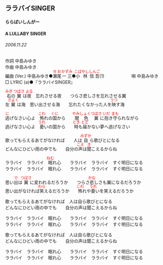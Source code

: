 <style type="text/css">
	ruby{
	    ruby-position: over;
	}
	ruby > rt{font-size: 12px;color:red;}
	p{font:16px;font-size: '楷体'}
</style>
## ララバイSINGER
#### ららばいしんがー
#### A LULLABY SINGER
###### 2006.11.22


作詞     中島みゆき　　　　　   
作曲      中島みゆき  　　　   
編曲 (Ver.) 中島みゆき●<ruby><rb>瀬尾</rb><rp>(</rp><rt>せお</rt><rp>)</rp></ruby><ruby><rb>一三</rb><rp>(</rp><rt>かずみ</rt><rp>)</rp></ruby>●<ruby><rb>小林</rb><rp>(</rp><rt>こばやし</rt><rp>)</rp></ruby><ruby><rb>信吾</rb><rp>(</rp><rt>しんご</rt><rp>)</rp></ruby>(1)　　　　　　
唄     中島みゆき      
□ LYRIC (a)●『ララバイSINGER』   
   
<ruby><rb>右</rb><rp>(</rp><rt>みぎ</rt><rp>)</rp></ruby>の<ruby><rb>翼</rb><rp>(</rp><rt>つばさ</rt><rp>)</rp></ruby>は<ruby><rb>夜</rb><rp>(</rp><rt>よる</rt><rp>)</rp></ruby>　忘れさせる夜　　つらさ悲しさを忘れさせる翼   
左<ruby><rb>翼</rb><rp>(</rp><rt>さよく</rt><rp>)</rp></ruby>は海　思い出させる海　　忘れたくなかった人を<ruby><rb>映</rb><rp>(</rp><rt>うつ</rt><rp>)</rp></ruby>す海   
   
<ruby><rb>逃</rb><rp>(</rp><rt>に</rt><rp>)</rp></ruby>げなさい心よ　<ruby><rb>怖</rb><rp>(</rp><rt>こわ</rt><rp>)</rp></ruby>れの<ruby><rb>国</rb><rp>(</rp><rt>くに</rt><rp>)</rp></ruby>から　　<ruby><rb>闇色</rb><rp>(</rp><rt>やみしょく</rt><rp>)</rp></ruby><ruby><rb>翼</rb><rp>(</rp><rt>つばさ</rt><rp>)</rp></ruby>に<ruby><rb>抱</rb><rp>(</rp><rt>いだ</rt><rp>)</rp></ruby>き<ruby><rb>守</rb><rp>(</rp><rt>まも</rt><rp>)</rp></ruby>られながら   
逃げなさい心よ　<ruby><rb>憂</rb><rp>(</rp><rt>うれ</rt><rp>)</rp></ruby>いの国から　　<ruby><rb>時</rb><rp>(</rp><rt>とき</rt><rp>)</rp></ruby>も<ruby><rb>届</rb><rp>(</rp><rt>とど</rt><rp>)</rp></ruby>かない夢へ逃げなさい   
   
歌ってもらえるあてがなければ　　人は<ruby><rb>自</rb><rp>(</rp><rt>みずか</rt><rp>)</rp></ruby>ら歌びとになる   
どんなにひどい雨の中でも　　自分の<ruby><rb>声</rb><rp>(</rp><rt>こえ</rt><rp>)</rp></ruby>は<ruby><rb>聞</rb><rp>(</rp><rt>き</rt><rp>)</rp></ruby>こえるからね   
   
ララバイ　ララバイ　<ruby><rb>眠</rb><rp>(</rp><rt>ねむ</rt><rp>)</rp></ruby>れ心　　ララバイ　ララバイ　すぐ明日になる   
ララバイ　ララバイ　眠れ心　　ララバイ　ララバイ　すぐ明日になる   
   
   
思い<ruby><rb>出</rb><rp>(</rp><rt>で</rt><rp>)</rp></ruby>は<ruby><rb>翼</rb><rp>(</rp><rt>つばさ</rt><rp>)</rp></ruby>に変われるだろうか　　つらさ<ruby><rb>悲</rb><rp>(</rp><rt>かな</rt><rp>)</rp></ruby>しさも翼になるだろうか   
思い出がなければ<ruby><rb>笑</rb><rp>(</rp><rt>わら</rt><rp>)</rp></ruby>えるだろうか　　<ruby><rb>怖</rb><rp>(</rp><rt>こわ</rt><rp>)</rp></ruby>れや<ruby><rb>憂</rb><rp>(</rp><rt>うれ</rt><rp>)</rp></ruby>いを笑えるだろうか   
   
歌ってもらえるあてがなければ　人は自ら歌びとになる   
どんなにひどい雨の中でも　　自分の声は聞こえるからね   
   
ララバイ　ララバイ　眠れ心　　ララバイ　ララバイ　すぐ明日になる   
ララバイ　ララバイ　眠れ心　　ララバイ　ララバイ　すぐ明日になる   
   
   
歌ってもらえるあてがなければ　人は自ら歌びとになる   
どんなにひどい雨の中でも　　自分の声は聞こえるからね   
   
ララバイ　ララバイ　眠れ心　　ララバイ　ララバイ　すぐ明日になる   
ララバイ　ララバイ　眠れ心　　ララバイ　ララバイ　すぐ明日になる   